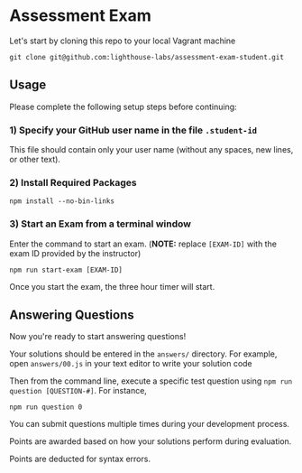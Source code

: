 # Assessment Exam

Let's start by cloning this repo to your local Vagrant machine

```terminal
git clone git@github.com:lighthouse-labs/assessment-exam-student.git
```

## Usage

Please complete the following setup steps before continuing:

### 1) Specify your **GitHub user name** in the file `.student-id` 

This file should contain only your user name (without any spaces, new lines, or other text).

### 2) Install Required Packages

```terminal
npm install --no-bin-links
```

### 3) Start an Exam from a terminal window

Enter the command to start an exam. (**NOTE:** replace `[EXAM-ID]` with the exam ID provided by the instructor)

```terminal
npm run start-exam [EXAM-ID]
```

Once you start the exam, the three hour timer will start.

## Answering Questions

Now you're ready to start answering questions!

Your solutions should be entered in the `answers/` directory.  For example, open `answers/00.js` in your text editor to write your solution code

Then from the command line, execute a specific test question using `npm run question [QUESTION-#]`. For instance,

```terminal
npm run question 0
```

You can submit questions multiple times during your development process.

Points are awarded based on how your solutions perform during evaluation.

Points are deducted for syntax errors.
